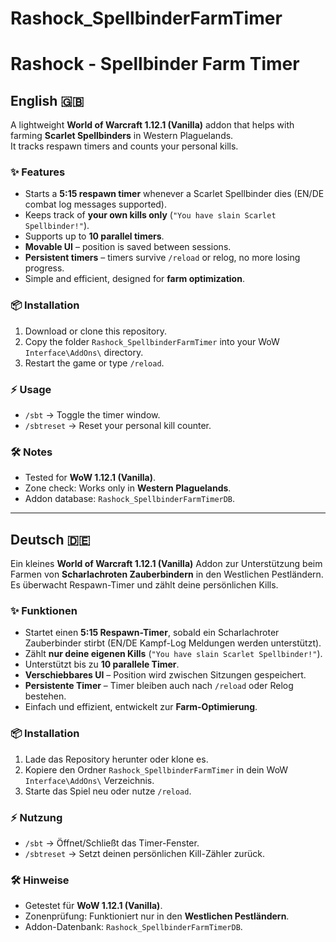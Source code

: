 # Rashock_SpellbinderFarmTimer

# Rashock - Spellbinder Farm Timer

## English 🇬🇧

A lightweight **World of Warcraft 1.12.1 (Vanilla)** addon that helps with farming **Scarlet Spellbinders** in Western Plaguelands.  
It tracks respawn timers and counts your personal kills.

### ✨ Features
- Starts a **5:15 respawn timer** whenever a Scarlet Spellbinder dies (EN/DE combat log messages supported).  
- Keeps track of **your own kills only** (`"You have slain Scarlet Spellbinder!"`).  
- Supports up to **10 parallel timers**.  
- **Movable UI** – position is saved between sessions.  
- **Persistent timers** – timers survive `/reload` or relog, no more losing progress.  
- Simple and efficient, designed for **farm optimization**.

### 📦 Installation
1. Download or clone this repository.  
2. Copy the folder `Rashock_SpellbinderFarmTimer` into your WoW `Interface\AddOns\` directory.  
3. Restart the game or type `/reload`.  

### ⚡ Usage
- `/sbt` → Toggle the timer window.  
- `/sbtreset` → Reset your personal kill counter.  

### 🛠 Notes
- Tested for **WoW 1.12.1 (Vanilla)**.  
- Zone check: Works only in **Western Plaguelands**.  
- Addon database: `Rashock_SpellbinderFarmTimerDB`.  

---

## Deutsch 🇩🇪

Ein kleines **World of Warcraft 1.12.1 (Vanilla)** Addon zur Unterstützung beim Farmen von **Scharlachroten Zauberbindern** in den Westlichen Pestländern.  
Es überwacht Respawn-Timer und zählt deine persönlichen Kills.

### ✨ Funktionen
- Startet einen **5:15 Respawn-Timer**, sobald ein Scharlachroter Zauberbinder stirbt (EN/DE Kampf-Log Meldungen werden unterstützt).  
- Zählt **nur deine eigenen Kills** (`"You have slain Scarlet Spellbinder!"`).  
- Unterstützt bis zu **10 parallele Timer**.  
- **Verschiebbares UI** – Position wird zwischen Sitzungen gespeichert.  
- **Persistente Timer** – Timer bleiben auch nach `/reload` oder Relog bestehen.  
- Einfach und effizient, entwickelt zur **Farm-Optimierung**.

### 📦 Installation
1. Lade das Repository herunter oder klone es.  
2. Kopiere den Ordner `Rashock_SpellbinderFarmTimer` in dein WoW `Interface\AddOns\` Verzeichnis.  
3. Starte das Spiel neu oder nutze `/reload`.  

### ⚡ Nutzung
- `/sbt` → Öffnet/Schließt das Timer-Fenster.  
- `/sbtreset` → Setzt deinen persönlichen Kill-Zähler zurück.  

### 🛠 Hinweise
- Getestet für **WoW 1.12.1 (Vanilla)**.  
- Zonenprüfung: Funktioniert nur in den **Westlichen Pestländern**.  
- Addon-Datenbank: `Rashock_SpellbinderFarmTimerDB`.  
